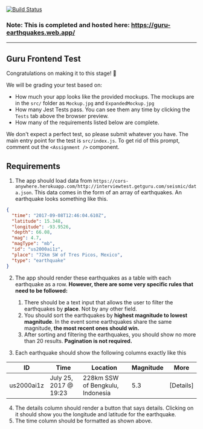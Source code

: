 [![Build Status](https://travis-ci.com/namick/guru-earthquake.svg?branch=master)](https://travis-ci.com/namick/guru-earthquake)

### Note: This is completed and hosted here: https://guru-earthquakes.web.app/

-----

## Guru Frontend Test

Congratulations on making it to this stage! 🎉

We will be grading your test based on:

- How much your app looks like the provided mockups. The mockups are in the `src/` folder as `Mockup.jpg` and `ExpandedMockup.jpg`
- How many Jest Tests pass. You can see them any time by clicking the `Tests` tab above the browser preview.
- How many of the requirements listed below are complete.

We don't expect a perfect test, so please submit whatever you have. The main entry point for the test is `src/index.js`. To get rid of this prompt, comment out the `<Assignment />` component.

## Requirements

1.  The app should load data from `https://cors-anywhere.herokuapp.com/http://interviewtest.getguru.com/seismic/data.json`. This data comes in the form of an array of earthquakes. An earthquake looks something like this.

```json
{
  "time": "2017-09-08T12:46:04.610Z",
  "latitude": 15.348,
  "longitude": -93.9526,
  "depth": 66.08,
  "mag": 4.7,
  "magType": "mb",
  "id": "us2000ai1z",
  "place": "72km SW of Tres Picos, Mexico",
  "type": "earthquake"
}
```

2.  The app should render these earthquakes as a table with each earthquake as a row. **However, there are some very specific rules that need to be followed:**

    1.  There should be a text input that allows the user to filter the earthquakes by **place**. Not by any other field.
    2.  You should sort the earthquakes by **highest magnitude to lowest magnitude**. In the event some earthquakes share the same magnitude, **the most recent ones should win.**
    3.  After sorting and filtering the earthquakes, you should show no more than 20 results. **Pagination is not required.**

3.  Each earthquake should show the following columns exactly like this

| ID         | Time                  | Location                         | Magnitude | More      |
| ---------- | --------------------- | -------------------------------- | --------- | --------- |
| us2000ai1z | July 25, 2017 @ 19:23 | 228km SSW of Bengkulu, Indonesia | 5.3       | [Details] |

4.  The details column should render a button that says details. Clicking on it should show you the longitude and latitude for the earthquake.
5.  The time column should be formatted as shown above.
